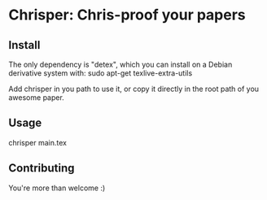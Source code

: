 Chrisper: Chris-proof your papers
=================================

Install
-------

The only dependency is "detex", which you can install
on a Debian derivative system with:
 sudo apt-get texlive-extra-utils

Add chrisper in you path to use it, or copy it directly in
the root path of you awesome paper.

Usage
-----

 chrisper main.tex

Contributing
------------

You're more than welcome :)
